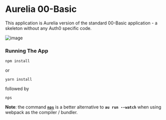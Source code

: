 # Aurelia 00-Basic

This application is Aurelia version of the standard 00-Basic application - a skeleton without any Auth0 specific code.

![image](https://user-images.githubusercontent.com/2712405/39785055-ae0835b2-52e8-11e8-9860-017c5bf0e9c2.png)

### Running The App

```
npm install
```

or 

```
yarn install
```

followed by 
```
nps
```


**Note**: the command **[`nps`](https://www.npmjs.com/package/nps)** is a better alternative to **`au run --watch`** when using webpack as the compiler / bundler.
